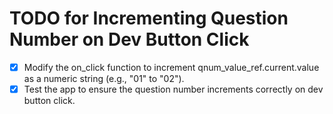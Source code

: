 # TODO for Incrementing Question Number on Dev Button Click

- [x] Modify the on_click function to increment qnum_value_ref.current.value as a numeric string (e.g., "01" to "02").
- [x] Test the app to ensure the question number increments correctly on dev button click.
